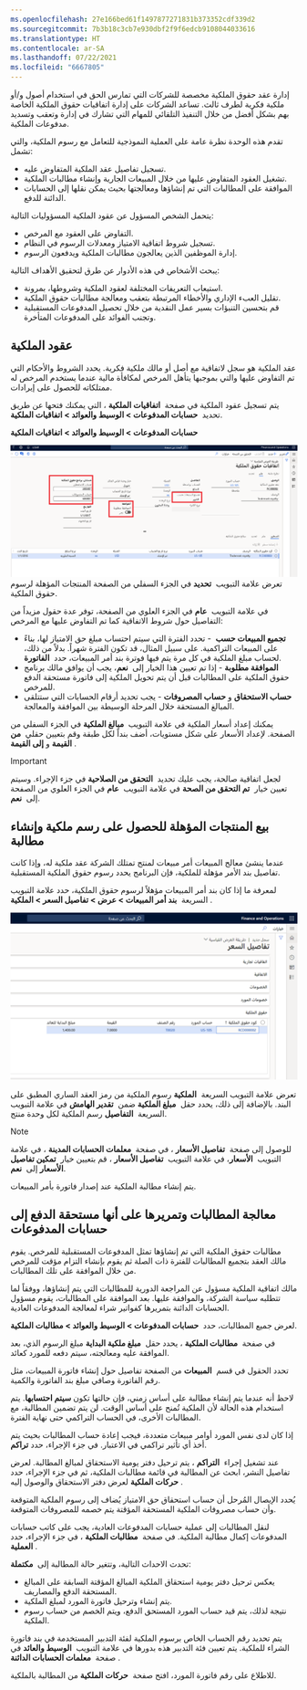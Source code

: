 ```yaml
---
ms.openlocfilehash: 27e166bed61f1497877271831b373352cdf339d2
ms.sourcegitcommit: 7b3b18c3cb7e930dbf2f9f6edcb9108044033616
ms.translationtype: HT
ms.contentlocale: ar-SA
ms.lasthandoff: 07/22/2021
ms.locfileid: "6667805"
---
```

‏‫إدارة عقد حقوق الملكية‬ مخصصة للشركات التي تمارس الحق في استخدام أصول و/أو ملكية فكرية لطرف ثالث. تساعد الشركات على إدارة اتفاقيات حقوق الملكية الخاصة بهم بشكل أفضل من خلال التنفيذ التلقائي للمهام التي تشارك في إدارة وتعقب وتسديد مدفوعات الملكية.

تقدم هذه الوحدة نظرة عامة على العملية النموذجية للتعامل مع رسوم الملكية، والتي تشمل:

-   تسجيل تفاصيل عقد الملكية المتفاوض عليه.
-   تشغيل العقود المتفاوض عليها من خلال المبيعات الجارية وإنشاء مطالبات الملكية.
-   الموافقة على المطالبات التي تم إنشاؤها ومعالجتها بحيث يمكن نقلها إلى الحسابات الدائنة للدفع.

يتحمل الشخص المسؤول عن عقود الملكية المسؤوليات التالية:

-   التفاوض على العقود مع المرخص.
-   تسجيل شروط اتفاقية الامتياز ومعدلات الرسوم في النظام.
-   إدارة الموظفين الذين يعالجون مطالبات الملكية ويدفعون الرسوم.

يبحث الأشخاص في هذه الأدوار عن طرق لتحقيق الأهداف التالية:

-   استيعاب التعريفات المختلفة لعقود الملكية وشروطها، بمرونة.
-   تقليل العبء الإداري والأخطاء المرتبطة بتعقب ومعالجة مطالبات حقوق الملكية.
-   قم بتحسين التنبؤات بسير عمل النقدية من خلال تحصيل المدفوعات المستقبلية وتجنب الفوائد على المدفوعات المتأخرة.

## <a name="royalty-contracts"></a>عقود الملكية 

عقد الملكية هو سجل لاتفاقية مع أصل أو مالك ملكية فكرية. يحدد الشروط والأحكام التي تم التفاوض عليها والتي بموجبها يتأهل المرخص لمكافأة مالية عندما يستخدم المرخص له ممتلكاته للحصول على إيرادات.

يتم تسجيل عقود الملكية في صفحة  **اتفاقيات الملكية** ، التي يمكنك فتحها عن طريق تحديد  **حسابات المدفوعات > الوسيط والعوائد > اتفاقيات الملكية**.

**حسابات المدفوعات > الوسيط والعوائد > اتفاقيات الملكية**


[ ![لقطة شاشة لصفحة اتفاقيات حقوق الملكية.](../media/royalty-agreements.png)](../media/royalty-agreements.png#lightbox) تعرض علامة التبويب  **تحديد** في الجزء السفلي من الصفحة المنتجات المؤهلة لرسوم حقوق الملكية.

في علامة التبويب  **عام** في الجزء العلوي من الصفحة، توفر عدة حقول مزيداً من التفاصيل حول شروط الاتفاقية كما تم التفاوض عليها مع المرخص:

-   **تجميع المبيعات حسب**  - تحدد الفترة التي سيتم احتساب مبلغ حق الامتياز لها، بناءً على المبيعات التراكمية. على سبيل المثال، قد تكون الفترة شهراً. بدلاً من ذلك، لحساب مبلغ الملكية في كل مرة يتم فيها فوترة بند أمر المبيعات، حدد  **الفاتورة**.
-   **الموافقة مطلوبة** - إذا تم تعيين هذا الخيار إلى  **نعم**، يجب أن يوافق مالك برنامج حقوق الملكية على المطالبات قبل أن يتم تحويل الملكية إلى فاتورة مستحقة الدفع للمرخص.
-   **حساب الاستحقاق** و **حساب المصروفات** - يجب تحديد أرقام الحسابات التي ستتلقى المبالغ المستحقة خلال المرحلة الوسيطة بين الموافقة والمعالجة.

يمكنك إعداد أسعار الملكية في علامة التبويب  **مبالغ الملكية** في الجزء السفلي من الصفحة. لإعداد الأسعار على شكل مستويات، أضف بنداً لكل طبقة وقم بتعيين حقلي  **من القيمة** و **إلى القيمة** .

> [!IMPORTANT] 
> لجعل اتفاقية صالحة، يجب عليك تحديد  **التحقق من الصلاحية** في جزء الإجراء. وسيتم تعيين خيار  **تم التحقق من الصحة** في علامة التبويب  **عام** في الجزء العلوي من الصفحة إلى  **نعم**.

## <a name="sell-products-that-qualify-for-a-royalty-fee-and-generate-a-claim"></a>بيع المنتجات المؤهلة للحصول على رسم ملكية وإنشاء مطالبة 

عندما ينشئ معالج المبيعات أمر مبيعات لمنتج تمتلك الشركة عقد ملكية له، وإذا كانت تفاصيل بند الأمر مؤهلة للملكية، فإن البرنامج يحدد رسوم حقوق الملكية المستقبلية.

لمعرفة ما إذا كان بند أمر المبيعات مؤهلاً لرسوم حقوق الملكية، حدد علامة التبويب السريعة  **بند أمر المبيعات > عرض > تفاصيل السعر > الملكية** .

![لقطة شاشة لعلامة التبويب السريعة الملكية في صفحة تفاصيل الأسعار.](../media/price-details-2.png)

تعرض علامة التبويب السريعة  **الملكية** رسوم الملكية من رمز العقد الساري المطبق على البند. بالإضافة إلى ذلك، يحدد حقل  **مبلغ الملكية** ضمن  **تقدير الهامش** في علامة التبويب السريعة  **التفاصيل** رسم الملكية لكل وحدة منتج.

> [!Note] 
> للوصول إلى صفحة  **تفاصيل الأسعار** ، في صفحة  **معلمات الحسابات المدينة** ، في علامة التبويب  **الأسعار**، في علامة التبويب  **تفاصيل الأسعار** ، قم بتعيين خيار  **تمكين تفاصيل الأسعار** إلى  **نعم**.

يتم إنشاء مطالبة الملكية عند إصدار فاتورة بأمر المبيعات.

## <a name="process-claims-and-pass-them-as-payable-to-accounts-payable"></a>معالجة المطالبات وتمريرها على أنها مستحقة الدفع إلى حسابات المدفوعات 

مطالبات حقوق الملكية التي تم إنشاؤها تمثل المدفوعات المستقبلية للمرخص. يقوم مالك العقد بتجميع المطالبات للفترة ذات الصلة ثم يقوم بإنشاء التزام مؤقت للمرخص من خلال الموافقة على تلك المطالبات.

مالك اتفاقية الملكية مسؤول عن المراجعة الدورية للمطالبات التي يتم إنشاؤها، ووفقاً لما تتطلبه سياسة الشركة، والموافقة عليها. بعد الموافقة على المطالبات، يقوم مسؤول الحسابات الدائنة بتمريرها كفواتير شراء لمعالجة المدفوعات العادية.

لعرض جميع المطالبات، حدد  **حسابات المدفوعات > الوسيط والعوائد > مطالبات الملكية**.

في صفحة  **مطالبات الملكية** ، يحدد حقل  **مبلغ ملكية البداية** مبلغ الرسوم الذي، بعد الموافقة عليه ومعالجته، سيتم دفعه للمورد كعائد.

تحدد الحقول في قسم  **المبيعات** من الصفحة تفاصيل حول إنشاء فاتورة المبيعات، مثل رقم الفاتورة وصافي مبلغ بند الفاتورة والكمية.

لاحظ أنه عندما يتم إنشاء مطالبة على أساس زمني، فإن حالتها تكون **سيتم احتسابها**. يتم استخدام هذه الحالة لأن الملكية تُمنح على أساس الوقت. لن يتم تضمين المطالبة، مع المطالبات الأخرى، في الحساب التراكمي حتى نهاية الفترة.

إذا كان لدى نفس المورد أوامر مبيعات متعددة، فيجب إعادة حساب المطالبات بحيث يتم أخذ أي تأثير تراكمي في الاعتبار. في جزء الإجراء، حدد **تراكم**.

عند تشغيل إجراء  **التراكم** ، يتم ترحيل دفتر يومية الاستحقاق لمبالغ المطالبة. لعرض تفاصيل النشر، ابحث عن المطالبة في قائمة مطالبات الملكية، ثم في جزء الإجراء، حدد  **حركات الملكية** لعرض دفتر الاستحقاق والوصول إليه.

يُحدد الإيصال المُرحل أن حساب استحقاق حق الامتياز يُضاف إلى رسوم الملكية المتوقعة وأن حساب مصروفات الملكية المستحقة المؤقتة يتم خصمه للمصروفات المتوقعة.

لنقل المطالبات إلى عملية حسابات المدفوعات العادية، يجب على كاتب حسابات المدفوعات إكمال مطالبة الملكية. في صفحة  **مطالبات الملكية** ، في جزء الإجراء، حدد  **العملية**.

تحدث الاحداث التالية، وتتغير حالة المطالبة إلى  **مكتملة**:

-   يعكس ترحيل دفتر يومية استحقاق الملكية المبالغ المؤقتة السابقة على المبالغ المستحقة الدفع والمصاريف.
-   يتم إنشاء وترحيل فاتورة المورد لمبلغ الملكية.
-   نتيجة لذلك، يتم قيد حساب المورد المستحق الدفع، ويتم الخصم من حساب رسوم الملكية.

يتم تحديد رقم الحساب الخاص برسوم الملكية لفئة التدبير المستخدمة في بند فاتورة الشراء للملكية. يتم تعيين فئة التدبير هذه بدورها في علامة التبويب  **الوسيط والعائد** في صفحة  **معلمات الحسابات الدائنة** .

للاطلاع على رقم فاتورة المورد، افتح صفحة  **حركات الملكية** من المطالبة بالملكية.
